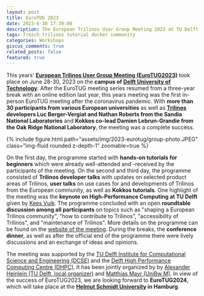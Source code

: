 ```yaml
---
layout: post
title: EuroTUG 2023
date: 2023-6-30 17:30:00
description: The European Trilinos User Group Meeting 2023 at TU Delft from June 28-30, 2023
tags: frosch trilinos tutorial docker community
categories: Workshops
giscus_comments: true
related_posts: false
featured: true
---
```


This years' **[European Trilinos User Group Meeting (EuroTUG2023)](https://eurotug.github.io/)** took place on June 28-30, 2023 on the **campus of [Delft University of Technology](http://www.tudelft.nl/en/)**. After the EuroTUG meeting series resumed from a three-year break with an online edition last year, this years meeting was the first in-person EuroTUG meeting after the coronavirus pandemic. With **more than 30 participants from various European universities** as well as **[Trilinos](https://trilinos.github.io) developers Luc Berger-Vergiat and Nathan Roberts from the Sandia National Laboratories** and **Kokkos co-lead Damien Lebrun-Grandie from the Oak Ridge National Laboratory**, the meeting was a complete success.

{% include figure.html path="assets/img/2023-eurotug/group-photo.JPEG" class="img-fluid rounded z-depth-1" zoomable=true %}

On the first day, the programme started with **hands-on tutorials for beginners** which were already well-attended and -received by the participants of the meeting. On the second and third day, the programme consisted of **Trilinos developer talks** with updates on selected product areas of Trilinos, **user talks** on use cases for and developments of Trilinos from the European community, as well as **Kokkos tutorials**. One highlight of the meeting was the **keynote on High-Performance Computing at TU Delft** given by [Kees Vuik](http://ta.twi.tudelft.nl/users/vuik/). The programme concluded with an open **roundtable discussion among all participants** on topics such as "shaping a European Trilinos community", "how to contribute to Trilinos", "accessibility of Trilinos", and "maintenance of Trilinos". More details on the programme can be found on the [website of the meeting](https://eurotug.github.io/). During the breaks, the **conference dinner**, as well as after the official end of the programme there were lively discussions and an exchange of ideas and opinions.

The meeting was supported by the [TU Delft Institute for Computational Science and Engineering (DCSE)](https://www.tudelft.nl/en/tu-delft-institute-for-computational-science-and-engineering) and the [Delft High Performance Computing Centre (DHPC)](https://www.tudelft.nl/dhpc). It has been jointly organized by by [Alexander Heinlein (TU Delft, local organizer)](https://searhein.github.io/) and [Matthias Mayr (UniBw M)](https://www.unibw.de/imcs/team/mayr). In view of the success of EuroTUG2023, we are looking forward to **EuroTUG2024**, which will take place at the **[Helmut Schmidt University](https://www.hsu-hh.de/en/) in Hamburg**.
